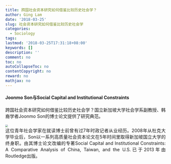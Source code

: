 ```yaml
---
title: 跨国社会资本研究如何借鉴比较历史社会学？
author: Ging Lam
date: '2018-03-25'
slug: 社会资本研究如何借鉴比较历史社会学
categories:
  - Sociology
tags:
lastmod: '2018-03-25T17:31:18+08:00'
keywords: []
description: ''
comment: no
toc: no
autoCollapseToc: no
contentCopyright: no
reward: no
mathjax: no
---
```



#### Joonmo Son与Social Capital and Institutional Constraints

<div  style= "text-align:justify;text-justify:distribute-all-lines "  id= "Content ">跨国社会资本研究如何借鉴比较历史社会学？国立新加坡大学社会学系副教授、韩裔学者Joonmo Son的博士论文提供了研究典范。</div> <br> 
 <img src="http://typora.io/img/inline-math.gif" style="zoom:50%;" />
 
<div  style= "text-align:justify;text-justify:distribute-all-lines "  id= "Content ">这位青年社会学家在就读博士前曾有过7年时政记者从业经历。2008年从杜克大学毕业后，Son以一系列高质量社会资本论文在5年时间里取得新加坡国立大学的终身职。由其博士论文改编的专著Social Capital and Institutional Constraints: A Comparative Analysis of China, Taiwan, and the U.S.已于2013年由Routledge出版。</div>


<!--more-->
